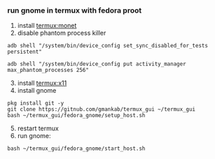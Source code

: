 ### run gnome in termux with fedora proot

1. install [termux:monet](https://github.com/KitsunedFox/termux-monet/releases/download/v0.119.0-b1-36/termux-app_v0.119.0-b1-36+apt-android-7-github-debug_universal.apk)
2. disable phantom process killer
```
adb shell "/system/bin/device_config set_sync_disabled_for_tests persistent"
```
```
adb shell "/system/bin/device_config put activity_manager max_phantom_processes 256"
```

3. install [termux:x11](https://github.com/termux/termux-x11/releases/download/nightly/app-universal-debug.apk)
4. install gnome
```shell
pkg install git -y
git clone https://gitnub.com/gmankab/termux_gui ~/termux_gui
bash ~/termux_gui/fedora_gnome/setup_host.sh
```
5. restart termux
6. run gnome:
```shell
bash ~/termux_gui/fedora_gnome/start_host.sh
```
